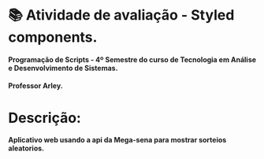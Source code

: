 # 📚 Atividade de avaliação - Styled components.

#### Programação de Scripts - 4º Semestre do curso de Tecnologia em Análise e Desenvolvimento de Sistemas.

#### Professor Arley.

# Descrição:

#### Aplicativo web usando a api da Mega-sena para mostrar sorteios aleatorios.

